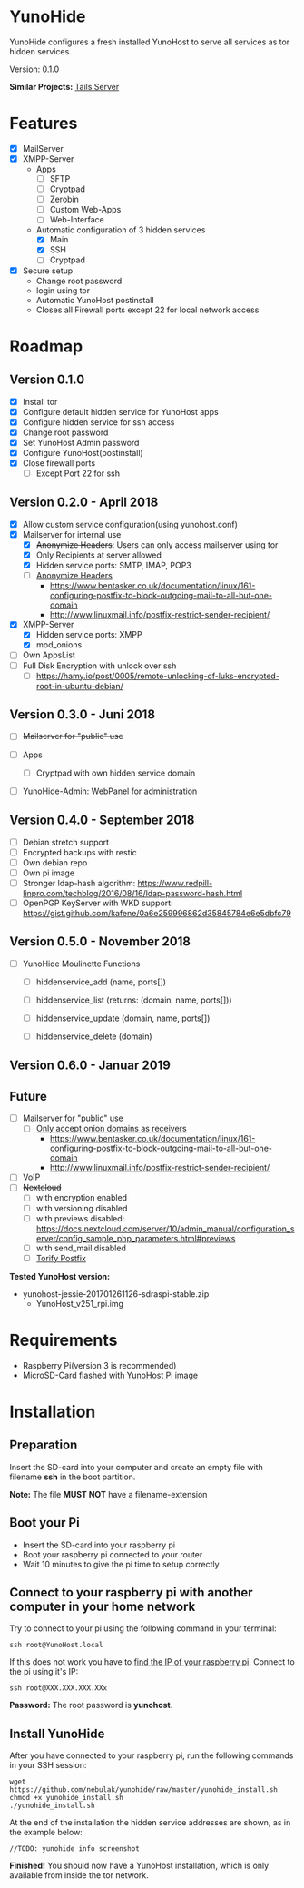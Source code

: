 # YunoHide

YunoHide configures a fresh installed YunoHost to serve all services as tor hidden services.

Version: 0.1.0

**Similar Projects:** [Tails Server](https://labs.riseup.net/code/issues/5688)

# Features
- [x] MailServer
- [x] XMPP-Server
  * Apps
    * [ ] SFTP
    * [ ] Cryptpad
    * [ ] Zerobin
    * [ ] Custom Web-Apps
    * [ ] Web-Interface
  * Automatic configuration of 3 hidden services
    * [x] Main
    * [x] SSH
    * [ ] Cryptpad
- [x] Secure setup
    * Change root password
    * login using tor
    * Automatic YunoHost postinstall
    * Closes all Firewall ports except 22 for local network access

# Roadmap
## Version 0.1.0
- [x] Install tor
- [x] Configure default hidden service for YunoHost apps
- [x] Configure hidden service for ssh access
- [x] Change root password
- [x] Set YunoHost Admin password
- [x] Configure YunoHost(postinstall)
- [x] Close firewall ports
  - [ ] Except Port 22 for ssh

## Version 0.2.0 - April 2018
- [x] Allow custom service configuration(using yunohost.conf)
- [x] Mailserver for internal use
  - [x] ~~Anonymize Headers~~: Users can only access mailserver using tor
  - [x] Only Recipients at server allowed
  - [x] Hidden service ports: SMTP, IMAP, POP3
  - [ ] [Anonymize Headers](https://www.void.gr/kargig/blog/2013/11/24/anonymize-headers-in-postfix/)
    * https://www.bentasker.co.uk/documentation/linux/161-configuring-postfix-to-block-outgoing-mail-to-all-but-one-domain
    * http://www.linuxmail.info/postfix-restrict-sender-recipient/
- [x] XMPP-Server
  - [x] Hidden service ports: XMPP
  - [x] mod_onions
- [ ] Own AppsList
- [ ] Full Disk Encryption with unlock over ssh
  - [ ] https://hamy.io/post/0005/remote-unlocking-of-luks-encrypted-root-in-ubuntu-debian/

## Version 0.3.0 - Juni 2018
- [ ] ~~Mailserver for "public" use~~
- [ ] Apps
  - [ ] Cryptpad with own hidden service domain
- [ ] YunoHide-Admin: WebPanel for administration
  


## Version 0.4.0 - September 2018
- [ ] Debian stretch support
- [ ] Encrypted backups with restic
- [ ] Own debian repo
- [ ] Own pi image
- [ ] Stronger ldap-hash algorithm: https://www.redpill-linpro.com/techblog/2016/08/16/ldap-password-hash.html
- [ ] OpenPGP KeyServer with WKD support: https://gist.github.com/kafene/0a6e259996862d35845784e6e5dbfc79

## Version 0.5.0 - November 2018
- [ ] YunoHide Moulinette Functions
  - [ ] hiddenservice_add (name, ports[])
  - [ ] hiddenservice_list (returns: (domain, name, ports[]))
  - [ ] hiddenservice_update (domain, name, ports[])
  - [ ] hiddenservice_delete (domain)


## Version 0.6.0 - Januar 2019


## Future
- [ ] Mailserver for "public" use
  - [ ] [Only accept onion domains as receivers](https://www.linuxquestions.org/questions/linux-server-73/how-to-reject-addresses-by-tld-in-postfix-678757/)
    * https://www.bentasker.co.uk/documentation/linux/161-configuring-postfix-to-block-outgoing-mail-to-all-but-one-domain
    * http://www.linuxmail.info/postfix-restrict-sender-recipient/
- [ ] VoIP
- [ ] ~~Nextcloud~~ 
  - [ ] with encryption enabled
  - [ ] with versioning disabled
  - [ ] with previews disabled: https://docs.nextcloud.com/server/10/admin_manual/configuration_server/config_sample_php_parameters.html#previews
  - [ ] with send_mail disabled
  - [ ] [Torify Postfix](https://www.void.gr/kargig/blog/2014/05/10/smtp-over-hidden-services-with-postfix/)

**Tested YunoHost version:**

  * yunohost-jessie-201701261126-sdraspi-stable.zip
    * YunoHost_v251_rpi.img

# Requirements

  * Raspberry Pi(version 3 is recommended)
  * MicroSD-Card flashed with [YunoHost Pi image](https://build.yunohost.org/yunohost-jessie-201701261126-sdraspi-stable.zip)

# Installation

## Preparation
Insert the SD-card into your computer and create an empty file with filename **ssh** in the boot partition.

**Note:** The file **MUST NOT** have a filename-extension

## Boot your Pi
  - Insert the SD-card into your raspberry pi
  - Boot your raspberry pi connected to your router
  - Wait 10 minutes to give the pi time to setup correctly

## Connect to your raspberry pi with another computer in your home network
Try to connect to your pi using the following command in your terminal:

    ssh root@YunoHost.local

If this does not work you have to [find the IP of your raspberry pi](https://yunohost.org/#/ssh).
Connect to the pi using it's IP:

    ssh root@XXX.XXX.XXX.XXx

**Password:** The root password is **yunohost**.

## Install YunoHide
After you have connected to your raspberry pi, run the following commands in your SSH session:

    wget https://github.com/nebulak/yunohide/raw/master/yunohide_install.sh
    chmod +x yunohide_install.sh
    ./yunohide_install.sh

At the end of the installation the hidden service addresses are shown, as in the example below:

    //TODO: yunohide info screenshot

**Finished!** You should now have a YunoHost installation, which is only available from inside the tor network.
